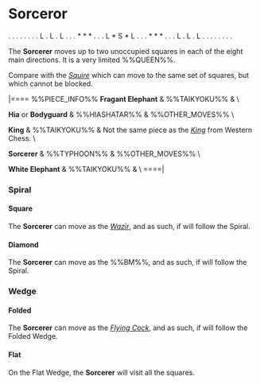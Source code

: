 # Sorceror

<div class = "movement">
. . . . . . .
. L . L . L .
. . * * * . .
. L * S * L .
. . * * * . .
. L . L . L .
. . . . . . .
</div>

The **Sorcerer** moves up to two unoccupied squares in each of the
eight main directions. It is a very limited %%QUEEN%%.

Compare with the [*Squire*](squire.html) which can move to the same
set of squares, but which cannot be blocked.

|====
%%PIECE_INFO%%
  **Fragant Elephant**
& %%TAIKYOKU%%
& \\
 
  **Hia** or **Bodyguard**
& %%HIASHATAR%%
& %%OTHER_MOVES%% \\

  **King**
& %%TAIKYOKU%%
& Not the same piece as the [*King*](king.html) from Western Chess. \\

  **Sorcerer**
& %%TYPHOON%%
& %%OTHER_MOVES%% \\

  **White Elephant**
& %%TAIKYOKU%%
& \\
====|

### Spiral

#### Square

The **Sorcerer** can move as the [*Wazir*](wazir.html), and as such,
if will follow the Spiral.

#### Diamond

The **Sorcerer** can move as the %%BM%%, and as such,
if will follow the Spiral.

### Wedge

#### Folded

The **Sorcerer** can move as the [*Flying Cock*](flying_cock.html),
and as such, if will follow the Folded Wedge.

#### Flat

On the Flat Wedge, the **Sorcerer** will visit all the squares.

